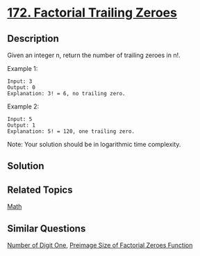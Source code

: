 # [172. Factorial Trailing Zeroes](https://leetcode.com/problems/factorial-trailing-zeroes)

## Description

Given an integer n, return the number of trailing zeroes in n!.

Example 1:

```
Input: 3
Output: 0
Explanation: 3! = 6, no trailing zero.
```

Example 2:

```
Input: 5
Output: 1
Explanation: 5! = 120, one trailing zero.
```

Note: Your solution should be in logarithmic time complexity.

## Solution



## Related Topics

[Math](https://leetcode.com/tag/math/) 

## Similar Questions

[Number of Digit One](https://leetcode.com/problems/number-of-digit-one/), [Preimage Size of Factorial Zeroes Function](https://leetcode.com/problems/preimage-size-of-factorial-zeroes-function/)
